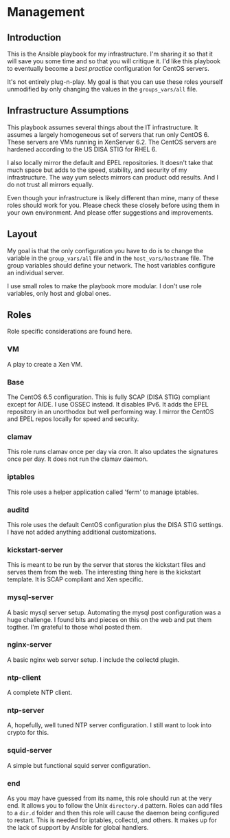 # Management

## Introduction

This is the Ansible playbook for my infrastructure. I'm sharing it so that it will save you some time and so that you will critique it. I'd like this playbook to eventually become a *best practice* configuration for CentOS servers.

It's not entirely plug-n-play. My goal is that you can use these roles yourself unmodified by only changing the values in the `groups_vars/all` file. 

## Infrastructure Assumptions
This playbook assumes several things about the IT infrastructure. It assumes a largely homogeneous set of servers that run only CentOS 6. These servers are VMs running in XenServer 6.2. The CentOS servers are hardened according to the US DISA STIG for RHEL 6. 

I also locally mirror the default and EPEL repositories. It doesn't take that much space but adds to the speed, stability, and security of my infrastructure. The way yum selects mirrors can product odd results. And I do not trust all mirrors equally.

Even though your infrastructure is likely different than mine, many of these roles should work for you. Please check these closely before using them in your own environment. And please offer suggestions and improvements. 

## Layout

My goal is that the only configuration you have to do is to change the variable in the `group_vars/all` file and in the `host_vars/hostname` file.  The group variables should define your network. The host variables configure an individual server.

I use small roles to make the playbook more modular. I don't use role variables, only host and global ones.

## Roles
Role specific considerations are found here.

### VM
A play to create a Xen VM.

### Base
The CentOS 6.5 configuration. This is fully SCAP (DISA STIG) compliant except for AIDE. I use OSSEC instead. It disables IPv6. It adds the EPEL repository in an unorthodox but well performing way. I mirror the CentOS and EPEL repos locally for speed and security. 

### clamav
This role runs clamav once per day via cron. It also updates the signatures once per day. It does not run the clamav daemon.

### iptables
This role uses a helper application called 'ferm' to manage iptables. 

### auditd
This role uses the default CentOS configuration plus the DISA STIG settings. I have not added anything additional customizations.

### kickstart-server
This is meant to be run by the server that stores the kickstart files and serves them from the web. The interesting thing here is the kickstart template. It is SCAP compliant and Xen specific.

### mysql-server
A basic mysql server setup. Automating the mysql post configuration was a huge challenge. I found bits and pieces on this on the web and put them togther. I'm grateful to those whol posted them.

### nginx-server
A basic nginx web server setup. I include the collectd plugin.

### ntp-client
A complete NTP client.

### ntp-server
A, hopefully, well tuned NTP server configuration. I still want to look into crypto for this.

### squid-server
A simple but functional squid server configuration. 

### end
As you may have guessed from its name, this role should run at the very end. It allows you to follow the Unix `directory.d` pattern. Roles can add files to a `dir.d` folder and then this role will cause the daemon being configured to restart. This is needed for iptables, collectd, and others. It makes up for the lack of support by Ansible for global handlers.